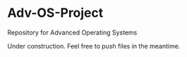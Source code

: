 # Adv-OS-Project
Repository for Advanced Operating Systems

Under construction. Feel free to push files in the meantime. 
